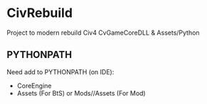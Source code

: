 
CivRebuild
==========

Project to modern rebuild Civ4 CvGameCoreDLL & Assets/Python


PYTHONPATH
----------

Need add to PYTHONPATH (on IDE):
* CoreEngine
* Assets (For BtS) or Mods/<mod name>/Assets (For Mod)

